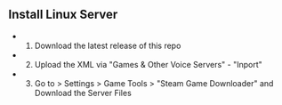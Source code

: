 ## Install Linux Server

* 1. Download the latest release of this repo
* 2. Upload the XML via "Games & Other Voice Servers" - "Inport"
* 3. Go to > Settings > Game Tools > "Steam Game Downloader" and Download the Server Files